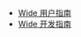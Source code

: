 * [Wide 用户指南](https://hacpai.com/article/1538873544275)
* [Wide 开发指南](https://hacpai.com/article/1538876422995)
